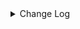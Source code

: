 <details><summary> Change Log </summary>

| Change | Commit | Version |
| --- | --- | --- |
|[improve] Slack connector options (#8738)|https://github.com/apache/seatunnel/commit/eb706743f|2.3.10|
|[Feature][Restapi] Allow metrics information to be associated to logical plan nodes (#7786)|https://github.com/apache/seatunnel/commit/6b7c53d03|2.3.9|
|[Improve] Remove use `SeaTunnelSink::getConsumedType` method and mark it as deprecated (#5755)|https://github.com/apache/seatunnel/commit/8de740810|2.3.4|
|[Improve][build] Give the maven module a human readable name (#4114)|https://github.com/apache/seatunnel/commit/d7cd60105|2.3.1|
|[Improve][Project] Code format with spotless plugin. (#4101)|https://github.com/apache/seatunnel/commit/a2ab16656|2.3.1|
|[Hotfix][OptionRule] Fix option rule about all connectors (#3592)|https://github.com/apache/seatunnel/commit/226dc6a11|2.3.0|
|[Feature][Connector-V2][Slack] Add Slack sink connector  (#3226)|https://github.com/apache/seatunnel/commit/7a836f2d4|2.3.0|

</details>
